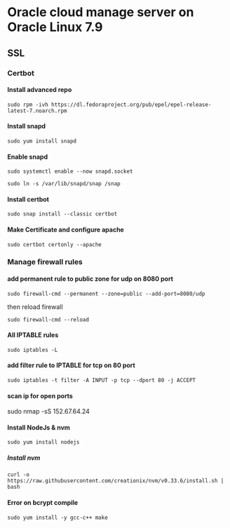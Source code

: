 # Oracle cloud manage server on Oracle Linux 7.9

## SSL

### Certbot

#### Install advanced repo

`sudo rpm -ivh https://dl.fedoraproject.org/pub/epel/epel-release-latest-7.noarch.rpm`

#### Install snapd

`sudo yum install snapd`

#### Enable snapd

`sudo systemctl enable --now snapd.socket`

 `sudo ln -s /var/lib/snapd/snap /snap`

#### Install certbot

`sudo snap install --classic certbot`

#### Make Certificate and configure apache

`sudo certbot certonly --apache`

### Manage firewall rules

#### add permanent rule to public zone for udp on 8080 port 

`sudo firewall-cmd --permanent --zone=public --add-port=8080/udp`

then reload firewall

`sudo firewall-cmd --reload`

#### All IPTABLE rules

`sudo iptables -L`

#### add filter rule to IPTABLE for tcp on 80 port 

`sudo iptables -t filter -A INPUT -p tcp --dport 80 -j ACCEPT`


#### scan ip for open ports

sudo nmap -sS 152.67.64.24

#### Install NodeJs & nvm

`sudo yum install nodejs`

##### Install nvm

`curl -o https://raw.githubusercontent.com/creationix/nvm/v0.33.6/install.sh | bash`

#### Error on bcrypt compile

`sudo yum install -y gcc-c++ make`

 
